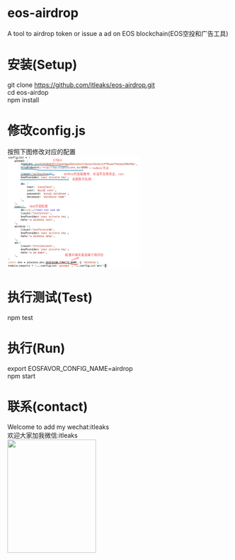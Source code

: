 # eos-airdrop
A tool to airdrop token or issue a ad on EOS blockchain(EOS空投和广告工具)
# 安装(Setup)
git clone https://github.com/itleaks/eos-airdrop.git<br>
cd eos-airdop<br>
npm install
# 修改config.js
按照下图修改对应的配置<br>
<img src="https://raw.githubusercontent.com/itleaks/eos-airdrop/master/config.jpg" width=300 height=256 /><br>
# 执行测试(Test)
npm test
# 执行(Run)
export EOSFAVOR_CONFIG_NAME=airdrop<br>
npm start
# 联系(contact)
Welcome to add my wechat:itleaks<br>
欢迎大家加我微信:itleaks<br>
<img src="https://raw.githubusercontent.com/itleaks/eos-contract/master/files/weixin.png" width=200 height=256 /><br>
